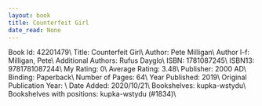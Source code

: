 ```yaml
---
layout: book
title: Counterfeit Girl
date_read: None
---
```


Book Id: 42201479\ 
Title: Counterfeit Girl\ 
Author: Pete Milligan\ 
Author l-f: Milligan, Pete\ 
Additional Authors: Rufus Dayglo\ 
ISBN: 1781087245\ 
ISBN13: 9781781087244\ 
My Rating: 0\ 
Average Rating: 3.48\ 
Publisher: 2000 AD\ 
Binding: Paperback\ 
Number of Pages: 64\ 
Year Published: 2019\ 
Original Publication Year: \ 
Date Added: 2020/10/21\ 
Bookshelves: kupka-wstydu\ 
Bookshelves with positions: kupka-wstydu (#1834)\ 

